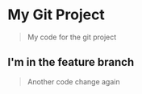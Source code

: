 # My Git Project

> My code for the git project

## I'm in the feature branch

> Another code change again 
